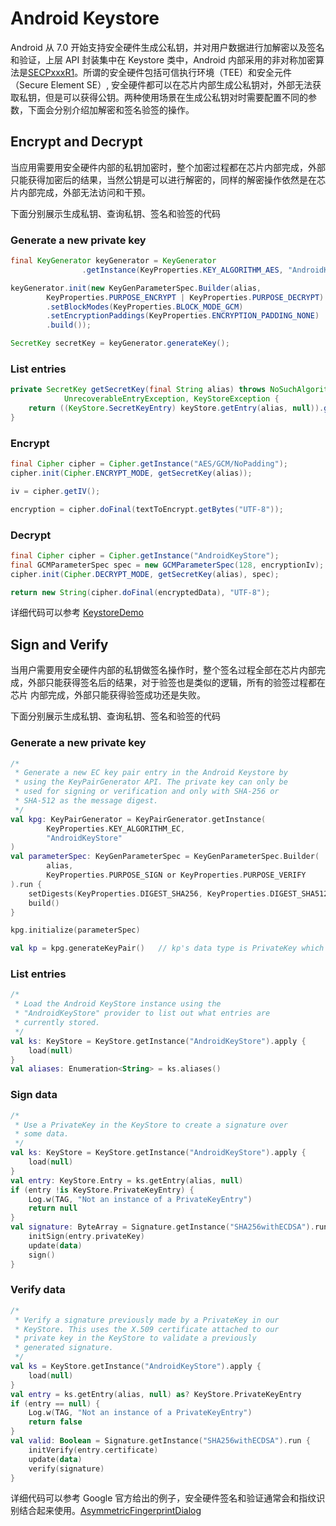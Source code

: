 # Android Keystore 

Android 从 7.0 开始支持安全硬件生成公私钥，并对用户数据进行加解密以及签名和验证，上层 API 封装集中在 Keystore 类中，Android 内部采用的非对称加密算法是[SECPxxxR1](https://developer.android.com/training/articles/keystore#SupportedKeyPairGenerators)。所谓的安全硬件包括可信执行环境（TEE）和安全元件（Secure Element SE）,
安全硬件都可以在芯片内部生成公私钥对，外部无法获取私钥，但是可以获得公钥。两种使用场景在生成公私钥对时需要配置不同的参数，下面会分别介绍加解密和签名验签的操作。

## Encrypt and Decrypt

当应用需要用安全硬件内部的私钥加密时，整个加密过程都在芯片内部完成，外部只能获得加密后的结果，当然公钥是可以进行解密的，同样的解密操作依然是在芯片内部完成，外部无法访问和干预。

下面分别展示生成私钥、查询私钥、签名和验签的代码

### Generate a new private key

```java
final KeyGenerator keyGenerator = KeyGenerator
                .getInstance(KeyProperties.KEY_ALGORITHM_AES, "AndroidKeyStore");

keyGenerator.init(new KeyGenParameterSpec.Builder(alias,
        KeyProperties.PURPOSE_ENCRYPT | KeyProperties.PURPOSE_DECRYPT)
        .setBlockModes(KeyProperties.BLOCK_MODE_GCM)
        .setEncryptionPaddings(KeyProperties.ENCRYPTION_PADDING_NONE)
        .build());

SecretKey secretKey = keyGenerator.generateKey();
```

### List entries

```java
private SecretKey getSecretKey(final String alias) throws NoSuchAlgorithmException,
            UnrecoverableEntryException, KeyStoreException {
    return ((KeyStore.SecretKeyEntry) keyStore.getEntry(alias, null)).getSecretKey();
}
```

### Encrypt

```java
final Cipher cipher = Cipher.getInstance("AES/GCM/NoPadding");
cipher.init(Cipher.ENCRYPT_MODE, getSecretKey(alias));

iv = cipher.getIV();

encryption = cipher.doFinal(textToEncrypt.getBytes("UTF-8"));
```

### Decrypt

```java
final Cipher cipher = Cipher.getInstance("AndroidKeyStore");
final GCMParameterSpec spec = new GCMParameterSpec(128, encryptionIv);
cipher.init(Cipher.DECRYPT_MODE, getSecretKey(alias), spec);

return new String(cipher.doFinal(encryptedData), "UTF-8");
```

详细代码可以参考 [KeystoreDemo](https://github.com/duanyytop/KeyStoreDemo)

## Sign and Verify

当用户需要用安全硬件内部的私钥做签名操作时，整个签名过程全部在芯片内部完成，外部只能获得签名后的结果，对于验签也是类似的逻辑，所有的验签过程都在芯片
内部完成，外部只能获得验签成功还是失败。

下面分别展示生成私钥、查询私钥、签名和验签的代码

### Generate a new private key

```kotlin
/*
 * Generate a new EC key pair entry in the Android Keystore by
 * using the KeyPairGenerator API. The private key can only be
 * used for signing or verification and only with SHA-256 or
 * SHA-512 as the message digest.
 */
val kpg: KeyPairGenerator = KeyPairGenerator.getInstance(
        KeyProperties.KEY_ALGORITHM_EC,
        "AndroidKeyStore"
)
val parameterSpec: KeyGenParameterSpec = KeyGenParameterSpec.Builder(
        alias,
        KeyProperties.PURPOSE_SIGN or KeyProperties.PURPOSE_VERIFY
).run {
    setDigests(KeyProperties.DIGEST_SHA256, KeyProperties.DIGEST_SHA512)
    build()
}

kpg.initialize(parameterSpec)

val kp = kpg.generateKeyPair()   // kp's data type is PrivateKey which can't visit origin private key
```

### List entries

```kotlin
/*
 * Load the Android KeyStore instance using the
 * "AndroidKeyStore" provider to list out what entries are
 * currently stored.
 */
val ks: KeyStore = KeyStore.getInstance("AndroidKeyStore").apply {
    load(null)
}
val aliases: Enumeration<String> = ks.aliases()
```

### Sign data

```kotlin
/*
 * Use a PrivateKey in the KeyStore to create a signature over
 * some data.
 */
val ks: KeyStore = KeyStore.getInstance("AndroidKeyStore").apply {
    load(null)
}
val entry: KeyStore.Entry = ks.getEntry(alias, null)
if (entry !is KeyStore.PrivateKeyEntry) {
    Log.w(TAG, "Not an instance of a PrivateKeyEntry")
    return null
}
val signature: ByteArray = Signature.getInstance("SHA256withECDSA").run {
    initSign(entry.privateKey)
    update(data)
    sign()
}
```

### Verify data

```kotlin
/*
 * Verify a signature previously made by a PrivateKey in our
 * KeyStore. This uses the X.509 certificate attached to our
 * private key in the KeyStore to validate a previously
 * generated signature.
 */
val ks = KeyStore.getInstance("AndroidKeyStore").apply {
    load(null)
}
val entry = ks.getEntry(alias, null) as? KeyStore.PrivateKeyEntry
if (entry == null) {
    Log.w(TAG, "Not an instance of a PrivateKeyEntry")
    return false
}
val valid: Boolean = Signature.getInstance("SHA256withECDSA").run {
    initVerify(entry.certificate)
    update(data)
    verify(signature)
}
```

详细代码可以参考 Google 官方给出的例子，安全硬件签名和验证通常会和指纹识别结合起来使用。[AsymmetricFingerprintDialog](https://github.com/googlesamples/android-AsymmetricFingerprintDialog)
